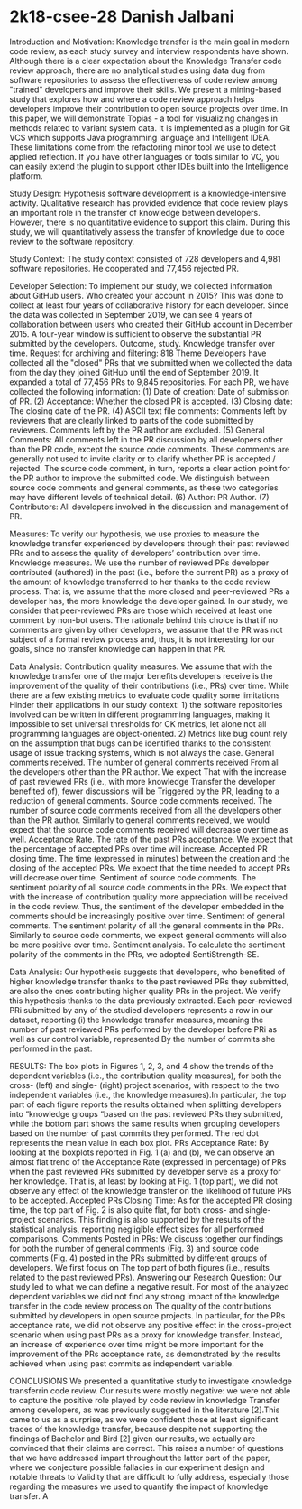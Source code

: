 # 2k18-csee-28 Danish Jalbani

Introduction and Motivation: 
Knowledge transfer is the main goal in modern code review, as each study survey and interview respondents have shown. Although there is a clear expectation about the Knowledge Transfer code review approach, there are no analytical studies using data dug from software repositories to assess the effectiveness of code review among "trained" developers and improve their skills. We present a mining-based study that explores how and where a code review approach helps developers improve their contribution to open source projects over time. In this paper, we will demonstrate Topias - a tool for visualizing changes in methods related to variant system data. It is implemented as a plugin for Git VCS which supports Java programming language and Intelligent IDEA. These limitations come from the refactoring minor tool we use to detect applied reflection. If you have other languages ​​or tools similar to VC, you can easily extend the plugin to support other IDEs built into the Intelligence platform.

Study Design: Hypothesis software development is a knowledge-intensive activity. Qualitative research has provided evidence that code review plays an important role in the transfer of knowledge between developers. However, there is no quantitative evidence to support this claim. During this study, we will quantitatively assess the transfer of knowledge due to code review to the software repository.

Study Context: The study context consisted of 728 developers and 4,981 software repositories. He cooperated and 77,456 rejected PR.

Developer Selection: To implement our study, we collected information about GitHub users. Who created your account in 2015? This was done to collect at least four years of collaborative history for each developer. Since the data was collected in September 2019, we can see 4 years of collaboration between users who created their GitHub account in December 2015. A four-year window is sufficient to observe the substantial PR submitted by the developers. Outcome, study. Knowledge transfer over time. Request for archiving and filtering: 818 Theme Developers have collected all the "closed" PRs that we submitted when we collected the data from the day they joined GitHub until the end of September 2019. It expanded a total of 77,456 PRs to 9,845 repositories. For each PR, we have collected the following information: (1) Date of creation: Date of submission of PR. (2) Acceptance: Whether the closed PR is accepted. (3) Closing date: The closing date of the PR. (4) ASCII text file comments: Comments left by reviewers that are clearly linked to parts of the code submitted by reviewers. Comments left by the PR author are excluded. (5) General Comments: All comments left in the PR discussion by all developers other than the PR code, except the source code comments. These comments are generally not used to invite clarity or to clarify whether PR is accepted / rejected. The source code comment, in turn, reports a clear action point for the PR author to improve the submitted code. We distinguish between source code comments and general comments, as these two categories may have different levels of technical detail. (6) Author: PR Author. (7) Contributors: All developers involved in the discussion and management of PR.

Measures:
To verify our hypothesis, we use proxies to measure the knowledge transfer experienced by developers through their past reviewed PRs and to assess the quality of developers’ contribution over time. 
Knowledge measures. We use the number of reviewed PRs developer contributed (authored) in the past (i.e., before the current PR) as a proxy of the amount of knowledge transferred to her thanks to the code review process. That is, we assume that the more closed and peer-reviewed PRs a developer has, the more knowledge the developer gained. In our study, we consider that peer-reviewed PRs are those which received at least one comment by non-bot users. The rationale behind this choice is that if no comments are given by other developers, we assume that the PR was not subject of a formal review process and, thus, it is not interesting for our goals, since no transfer knowledge can happen in that PR.


Data Analysis:
         Contribution quality measures. We assume that with the knowledge transfer one of the major benefits developers receive is the improvement of the quality of their contributions (i.e., PRs) over time. While there are a few existing metrics to evaluate code quality some limitations
Hinder their applications in our study context: 1) the software repositories involved can be written in different programming languages, making it impossible to set universal thresholds for CK metrics, let alone not all programming languages are object-oriented. 2) Metrics like bug count rely on the assumption that bugs can be identified thanks to the consistent usage of issue tracking systems, which is not always the case. General comments received. The number of general comments received
From all the developers other than the PR author. We expect
That with the increase of past reviewed PRs (i.e., with more knowledge
Transfer the developer benefited of), fewer discussions will be
Triggered by the PR, leading to a reduction of general comments.
Source code comments received. The number of source code comments received from all the developers other than the PR author. Similarly to general comments received, we would expect that the source code comments received will decrease over time as well. Acceptance Rate. The rate of the past PRs acceptance. We expect that the percentage of accepted PRs over time will increase. Accepted PR closing time. The time (expressed in minutes) between the creation and the closing of the accepted PRs. We expect that the time needed to accept PRs will decrease over time. Sentiment of source code comments. The sentiment polarity of all source code comments in the PRs. We expect that with the increase of contribution quality more appreciation will be received in the code review. Thus, the sentiment of the developer embedded in the comments should be increasingly positive over time. Sentiment of general comments. The sentiment polarity of all the general comments in the PRs. Similarly to source code comments, we expect general comments will also be more positive over time. Sentiment analysis. To calculate the sentiment polarity of the comments in the PRs, we adopted SentiStrength-SE.

Data Analysis:
               Our hypothesis suggests that developers, who benefited of higher knowledge transfer thanks to the past reviewed PRs they submitted, are also the ones contributing higher quality PRs in the project. We verify this hypothesis thanks to the data previously extracted. Each peer-reviewed PRi submitted by any of the studied developers represents a row in our dataset, reporting (i) the knowledge transfer measures, meaning the number of past reviewed PRs performed by the developer before PRi as well as our control variable, represented
By the number of commits she performed in the past.

RESULTS:
The box plots in Figures 1, 2, 3, and 4 show the trends of the dependent variables (i.e., the contribution quality measures), for both the cross- (left) and single- (right) project scenarios, with respect to the two independent variables (i.e., the knowledge measures).In particular, the top part of each figure reports the results obtained when splitting developers into “knowledge groups “based on the past reviewed PRs they submitted, while the bottom part shows the same results when grouping developers based on the number of past commits they performed. The red dot represents the mean value in each box plot.
PRs Acceptance Rate:
By looking at the boxplots reported in Fig. 1 (a) and (b), we can observe an almost flat trend of the Acceptance Rate (expressed in percentage) of PRs when the past reviewed PRs submitted by developer serve as a proxy for her knowledge. That is, at least by looking at Fig. 1 (top part), we did not observe any effect of the knowledge transfer on the likelihood of future PRs to be accepted.
Accepted PRs Closing Time:
As for the accepted PR closing time, the top part of Fig. 2 is also quite flat, for both cross- and single-project scenarios. This finding is also supported by the results of the statistical analysis, reporting negligible effect sizes for all performed comparisons.
Comments Posted in PRs:
We discuss together our findings for both the number of general comments (Fig. 3) and source code comments (Fig. 4) posted in the PRs submitted by different groups of developers. We first focus on
The top part of both figures (i.e., results related to the past reviewed PRs).
Answering our Research Question:
Our study led to what we can define a negative result. For most of the analyzed dependent variables we did not find any strong impact of the knowledge transfer in the code review process on
The quality of the contributions submitted by developers in open source projects. In particular, for the PRs acceptance rate, we did not observe any positive effect in the cross-project scenario when using past PRs as a proxy for knowledge transfer. Instead, an increase of experience over time might be more important for the improvement of the PRs acceptance rate, as demonstrated by the results achieved when using past commits as independent variable.

CONCLUSIONS
           We presented a quantitative study to investigate knowledge transferrin code review. Our results were mostly negative: we were not able to capture the positive role played by code review in knowledge
Transfer among developers, as was previously suggested in the literature [2].This came to us as a surprise, as we were confident those at least significant traces of the knowledge transfer, because despite not supporting the findings of Bachelor and Bird [2] given our results, we actually are convinced that their claims are correct. This raises a number of questions that we have addressed impart throughout the latter part of the paper, where we conjecture possible fallacies in our experiment design and notable threats to
Validity that are difficult to fully address, especially those regarding the measures we used to quantify the impact of knowledge transfer. A
